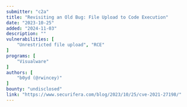 ```yaml
---
submitter: "c2a"
title: "Revisiting an Old Bug: File Upload to Code Execution"
date: "2023-10-25"
added: "2024-11-03"
description: ""
vulnerabilities: [
    "Unrestricted file upload", "RCE"
]
programs: [
    "Visualware"
]
authors: [
    "b0yd (@rwincey)"
]
bounty: "undisclosed"
link: "https://www.securifera.com/blog/2023/10/25/cve-2021-27198/"
---
```




